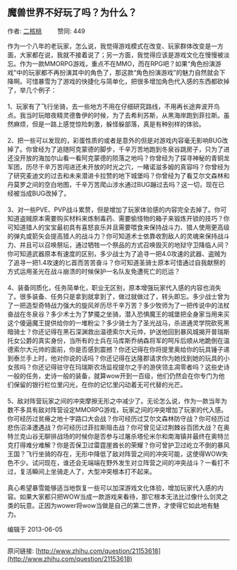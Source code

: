 ## 魔兽世界不好玩了吗？为什么？

作者: [二核桃](http://www.zhihu.com/people/er-he-tao-27)&nbsp;&nbsp;&nbsp;&nbsp;&nbsp;&nbsp;&nbsp;&nbsp; 赞同: 449


作为一个八年的老玩家，怎么说，我觉得游戏模式在改变、玩家群体改变是一方面，大家都在说，我就不接着说了；另一方面，我觉得应该是游戏文化在慢慢被淡忘。作为一款MMORPG游戏，重点不在MMO，而在RPG吧？如果“角色扮演游戏”中的玩家都不再扮演其中的角色了，那这款“角色扮演游戏”的魅力自然就会下降啊。可惜暴雪为了游戏的快捷化与简单化，把很多增加角色代入感的东西都砍掉了，举几个例子：<br><br>1、玩家有了飞行坐骑，去一些地方不用在仔细研究路线，不用再长途奔波开鸟点。我当时玩暗夜精灵德鲁伊的时候，为了去希利苏斯，从黑海岸跑到菲拉斯。虽然麻烦，但是一路上感觉惊险刺激，躲怪躲部落，真是有种别样的体验。<br><br>2、把一些可以发现的，彩蛋性质的或者是意外的但是对游戏内容毫无影响BUG改掉了。你曾经为了追随阿克蒙德的脚步，千辛万苦地跑到冬泉谷跳房子，只为了进还没开放的海加尔山看一看阿克蒙德的陨落之地吗？你曾经为了探寻神秘的青铜龙军团，历尽千辛万苦闯进还未开放的时光之穴，一睹诺滋多姆的真容吗？你曾经为了研究麦迪文的过去和未来潜进卡拉赞的地下城堡吗？你曾经为了看艾尔文森林和丹莫罗之间的空白地图，千辛万苦爬山涉水通过BUG蹦过去吗？这一切，现在已经被当成BUG改掉了。<br><br>3、对一些PVE、PVP战斗累赘，但是增加了玩家体验感的内容完全去掉了。你可知道盗贼原本需要购买材料来炼制毒药、需要偷怪物的箱子来锻炼开锁的技巧？你可知道猎人的宝宝最初具有喜怒哀乐并且需要喂食来保持战斗力、猎人使用更高级的弹丸或箭矢会提高猎人的战斗力？你可知道术士依靠收割敌人的灵魂来保持战斗力、并且可以召唤祭坛，通过牺牲一个祭品的方式召唤毁灭的地狱守卫降临人间？你可知道武器原本有速度的区别，多少战士为了追寻一把4.0攻速的武器、盗贼为了追寻一把1.4攻速的匕首而苦苦奋斗？你可知道圣骑士原本可惜通过自我献祭的方式运用圣光在战斗崩溃的时候保护一名队友免遭死亡的厄运？<br><br>4、装备同质化，任务简单化，职业无区别，原本增强玩家代入感的内容也消失了。很多装备、任务只是拿到就拿到了，做过就做过了，转头即忘。多少战士曾为了一把造型奇特战力强大的旋风斧历尽千辛万苦？多少牧师为了一把传说中的法杖奋战在冬泉谷？多少术士为了梦魇之坐骑，潜入恐惧魔王的城堡把全身家当用来买这个傻逼魔王提供给你的一堆粉尘？多少骑士为了圣光战马，杀进通灵学院砍死黑暗骑士？你还记得在黑石深渊救出温德索尔大元帅，护送他回到暴风城揭开普瑞斯托女公爵的真实身份，当所有的士兵在马库斯乔纳森将军的呵斥后顺从地跪倒在温德索尔大元帅的面前，你是否感到震撼？你还记得在你将提里奥给你的玩具锤子递到泰兰手上时，他对你说的话吗？你还记得在达隆郡请求你为她找到她的玩具的小女孩吗？你还记得驻守在玛瑞斯农场监视提尔之手的游侠领主凋零者吗？这些史诗一般的任务，史诗一般的装备，就算wow开到一百级，他们仍然会在你专门为他们保留的银行栏位里闪光，在你的记忆里闪动着无可代替的光芒。<br><br>5、敌对阵营玩家之间的冲突摩擦无形之中减少了。无论怎么说，作为一款当年为数不多具有敌对阵营设定MMORPG游戏，玩家之间的冲突增加了玩家的代入感。你可经历过贫瘠之地十字路口大会战？你可经历过艾尔文森林防守战？你可经历过悲伤沼泽遭遇战？你可经历过菲拉斯阻击战？你可曾见证过荆棘谷百团大战？在奥特兰克山谷无聊排战场的时候你是否参与过屠杀塔伦米尔和南海镇并最终在奥特兰克打得难分难解？你是否保卫过雷霆崖酋长的荣耀？你可曾护卫过屹立不倒的暴风王国？飞行坐骑的存在，无形中降低了敌对阵营之间的冲突可能，这使得WOW失色不少。试问现在，谁还会无端端在野外发生对立阵营之间的冲突战斗？一看打不过，复活瞬间上坐骑走人了，大型冲突根本打不起来。<br><br>真心希望暴雪能够适当地恢复一些可以加深游戏文化体验，增加玩家代入感的内容。如果大家都只把WOW当成一款游戏来看待，那它根本无法比过像什么剑灵之类的玩意。正因为wower将wow当做是自己的第二世界，才使得它如此地有魅力。



编辑于 2013-06-05



---
原问链接: [http://www.zhihu.com/question/21153618](http://www.zhihu.com/question/21153618)